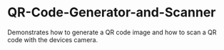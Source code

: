 # QR-Code-Generator-and-Scanner
Demonstrates how to generate a QR code image and how to scan a QR code with the devices camera.
